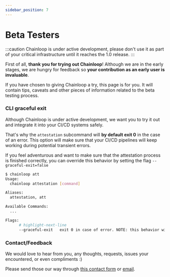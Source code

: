 ```yaml
---
sidebar_position: 7
---
```


# Beta Testers

:::caution
Chainloop is under active development, please don't use it as part of your critical infrastructure until it reaches the 1.0 release.
:::

First of all, **thank you for trying out Chainloop**! Although we are in the early stages, we are hungry for feedback so **your contribution as an early user is invaluable**.

If you have chosen to giving Chainloop a try, this page is for you. It will contain tips, caveats and other pieces of information related to the beta testing process.

### CLI graceful exit

Although Chainloop is under active development, we want you to try it out and integrate it into your CI/CD systems safely.

That's why the `attestation` subcommand will **by default exit 0** in the case of an error. This option will make sure that your CI/CD pipelines will keep working during potential transient errors.

If you feel adventurous and want to make sure that the attestation process is finished correctly, you can override this behavior by setting the flag `--graceful-exit=false`

```bash
$ chainloop att
Usage:
  chainloop attestation [command]

Aliases:
  attestation, att

Available Commands:
  ...

Flags:
      # highlight-next-line
      --graceful-exit   exit 0 in case of error. NOTE: this behavior will change once 1.0 is reached (default true)
```

### Contact/Feedback

We would love to hear from you, any thoughts, requests, issues your encountered, or even compliments :)

Please send those our way through [this contact form](https://chainloop.dev/contact) or [email](mailto:feedback@chainloop.dev).
